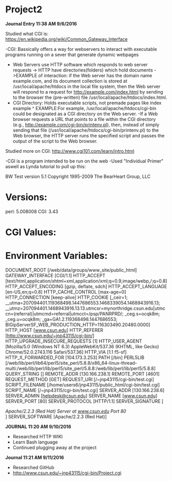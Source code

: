 # Project2



**Journal Entry 11:38 AM 9/6/2016**

Studied what CGI is:
https://en.wikipedia.org/wiki/Common_Gateway_Interface


-CGI: Bassically offers a way for webservers to interact with executable programs running on a sever that generate dynamic
	webpages
- Web Servers use HTTP software which responds to web server requests -> HTTP have directories(folders) which hold documents
	->EXAMPLE of interaction:  if the Web server has the domain name example.com, and its document collection is stored 
	at /usr/local/apache/htdocs in the local file system, then the Web server will respond to a request for 
	http://example.com/index.html by sending to the browser the (pre-written) file /usr/local/apache/htdocs/index.html.
- CGI Directory: Holds executable scripts, not premade pages like index example ^
	EXAMPLE:For example, /usr/local/apache/htdocs/cgi-bin could be designated as a CGI directory on the Web server. 
-If a Web browser requests a URL that points to a file within the CGI directory (e.g., http://example.com/cgi-bin/printenv.pl), 
	then, instead of simply sending that file (/usr/local/apache/htdocs/cgi-bin/printenv.pl) to the Web browser, the HTTP 
	server runs the specified script and passes the output of the script to the Web browser. 

Studied more on CGI:
http://www.cgi101.com/learn/intro.html

-CGI is a program intended to be run on the web
-Used "Individual Primer" aswell as Lynda tutorial to pull up this:

BW Test version 5.1
Copyright 1995-2009 The BearHeart Group, LLC

Versions:
=================
perl: 5.008008
CGI: 3.43

CGI Values:
=================

Environment Variables:
=================
DOCUMENT_ROOT [/web/data/groups/www_site/public_html]
GATEWAY_INTERFACE [CGI/1.1]
HTTP_ACCEPT [text/html,application/xhtml+xml,application/xml;q=0.9,image/webp,*/*;q=0.8]
HTTP_ACCEPT_ENCODING [gzip, deflate, sdch]
HTTP_ACCEPT_LANGUAGE [en-US,en;q=0.8]
HTTP_CACHE_CONTROL [max-age=0]
HTTP_CONNECTION [keep-alive]
HTTP_COOKIE [_ceir=1; __utma=207094401.119368498.1447686553.1468339054.1468943916.13; __utmz=207094401.1468943916.13.13.utmcsr=mynorthridge.csun.edu|utmccn=(referral)|utmcmd=referral|utmcct=/psp/PANRPRD/; _ceg.s=ocqk8m; _ceg.u=ocqk8m; _ga=GA1.2.119368498.1447686553; BIGipServerSF_WEB_PRODUCTION_HTTP=116303490.20480.0000]
HTTP_HOST [www.csun.edu]
HTTP_REFERER [http://www.csun.edu/~jnp43115/cgi-bin/]
HTTP_UPGRADE_INSECURE_REQUESTS [1]
HTTP_USER_AGENT [Mozilla/5.0 (Windows NT 6.3) AppleWebKit/537.36 (KHTML, like Gecko) Chrome/52.0.2743.116 Safari/537.36]
HTTP_VIA [1.1 f5-sf]
HTTP_X_FORWARDED_FOR [104.173.3.253]
PATH [/bin]
PERL5LIB [/web/lib/perl/lib64/perl5/site_perl/5.8.8/x86_64-linux-thread-multi:/web/lib/perl/lib/perl5/site_perl/5.8.8:/web/lib/perl/lib/perl5/5.8.8]
QUERY_STRING []
REMOTE_ADDR [130.166.238.1]
REMOTE_PORT [4601]
REQUEST_METHOD [GET]
REQUEST_URI [/~jnp43115/cgi-bin/test.cgi]
SCRIPT_FILENAME [/home/users6/jnp43115/public_html/cgi-bin/test.cgi]
SCRIPT_NAME [/~jnp43115/cgi-bin/test.cgi]
SERVER_ADDR [130.166.238.6]
SERVER_ADMIN [helpdesk@csun.edu]
SERVER_NAME [www.csun.edu]
SERVER_PORT [80]
SERVER_PROTOCOL [HTTP/1.1]
SERVER_SIGNATURE [<address>Apache/2.2.3 (Red Hat) Server at www.csun.edu Port 80</address>
]
SERVER_SOFTWARE [Apache/2.2.3 (Red Hat)]

**JOURNAL 11:20 AM 9/10/2016**

- Researched HTTP WIKI
- Learn Bash language
- Continued plugging away at the project

**Journal 11:21 AM 9/11/2016**

- Researched GitHub
- http://www.csun.edu/~jnp43115/cgi-bin/Project.cgi
